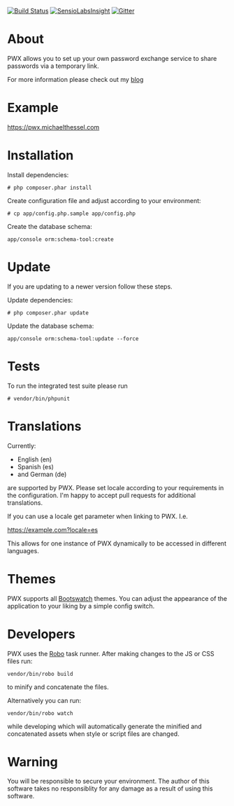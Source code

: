 [![Build Status](https://travis-ci.org/MichaelThessel/pwx.svg)](https://travis-ci.org/MichaelThessel/pwx)
[![SensioLabsInsight](https://insight.sensiolabs.com/projects/0b168ab7-9e4e-4b31-bbf6-e05a52360209/mini.png)](https://insight.sensiolabs.com/projects/0b168ab7-9e4e-4b31-bbf6-e05a52360209)
[![Gitter](https://badges.gitter.im/Join%20Chat.svg)](https://gitter.im/MichaelThessel/pwx?utm_source=badge&utm_medium=badge&utm_campaign=pr-badge)

About
=====

PWX allows you to set up your own password exchange service to share passwords
via a temporary link.

For more information please check out my [blog](http://michaelthessel.com/tag/pwx/)

Example
============

https://pwx.michaelthessel.com

Installation
============

Install dependencies:
```
# php composer.phar install
```

Create configuration file and adjust according to your environment:
```
# cp app/config.php.sample app/config.php
```

Create the database schema:
```
app/console orm:schema-tool:create
```

Update
======

If you are updating to a newer version follow these steps.

Update dependencies:
```
# php composer.phar update
```

Update the database schema:
```
app/console orm:schema-tool:update --force
```

Tests
=====

To run the integrated test suite please run
```
# vendor/bin/phpunit
```

Translations
============

Currently:

 * English (en)
 * Spanish (es)
 * and German (de)

are supported by PWX. Please set locale according to your requirements in the
configuration. I'm happy to accept pull requests for additional translations.

If you can use a locale get parameter when linking to PWX. I.e.

https://example.com?locale=es

This allows for one instance of PWX dynamically to be accessed in different
languages.

Themes
======

PWX supports all [Bootswatch](https://bootswatch.com/) themes. You can adjust
the appearance of the application to your liking by a simple config switch.

Developers
==========

PWX uses the [Robo](http://robo.li) task runner. After making changes to the JS
or CSS files run:

```
vendor/bin/robo build
```

to minify and concatenate the files.

Alternatively you can run:

```
vendor/bin/robo watch
```

while developing which will automatically generate the minified and
concatenated assets when style or script files are changed.

Warning
=======

You will be responsible to secure your environment. The author of this software
takes no responsiblity for any damage as a result of using this software.

